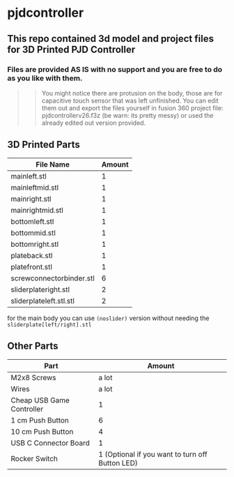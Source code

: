 # pjdcontroller
## This repo contained 3d model and project files for 3D Printed PJD Controller
### Files are provided AS IS with no support and you are free to do as you like with them.
>> You might notice there are protusion on the body, those are for capacitive touch sensor that was left unfinished. You can edit them out and export the files yourself in fusion 360 project file: pjdcontrollerv26.f3z (be warn: its pretty messy) or used the already edited out version provided.

## 3D Printed Parts
| File Name | Amount |
| ------ | ------ |
| mainleft.stl | 1 |
| mainleftmid.stl | 1 |
| mainright.stl | 1 | 
| mainrightmid.stl | 1 |
| bottomleft.stl | 1 |
| bottommid.stl | 1 |
| bottomright.stl | 1 |
| plateback.stl | 1 |
| platefront.stl | 1 |
| screwconnectorbinder.stl | 6 |
| sliderplateright.stl | 2 |
| sliderplateleft.stl.stl | 2 |
for the main body you can use ```(noslider)``` version without needing the ```sliderplate[left/right].stl```

## Other Parts
| Part | Amount |
| ------ | ------ |
| M2x8 Screws | a lot |
| Wires | a lot |
| Cheap USB Game Controller | 1 |
| 1 cm Push Button | 6 | 
| 10 cm Push Button | 4 |
| USB C Connector Board | 1 |
| Rocker Switch | 1 (Optional if you want to turn off Button LED) |


